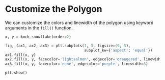 # Customize the Polygon

We can customize the colors and linewidth of the polygon using keyword arguments in the `fill()` function.

```python
x, y = koch_snowflake(order=2)

fig, (ax1, ax2, ax3) = plt.subplots(1, 3, figsize=(9, 3),
                                    subplot_kw={'aspect': 'equal'})
ax1.fill(x, y)
ax2.fill(x, y, facecolor='lightsalmon', edgecolor='orangered', linewidth=3)
ax3.fill(x, y, facecolor='none', edgecolor='purple', linewidth=3)

plt.show()
```
